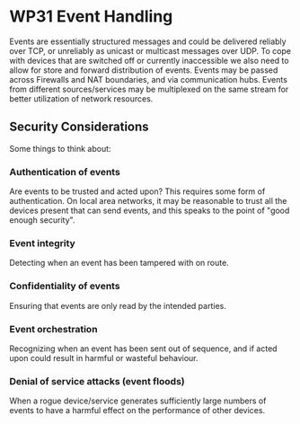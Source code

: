 WP31 Event Handling
===================

Events are essentially structured messages and could be delivered reliably over TCP, or unreliably as unicast or multicast messages over UDP. To cope with devices that are switched off or currently inaccessible we also need to allow for store and forward distribution of events. Events may be passed across Firewalls and NAT boundaries, and via communication hubs. Events from different sources/services may be multiplexed on the same stream for better utilization of network resources.

Security Considerations
-----------------------

Some things to think about:

### Authentication of events

Are events to be trusted and acted upon? This requires some form of authentication. On local area networks, it may be reasonable to trust all the devices present that can send events, and this speaks to the point of "good enough security".

### Event integrity

Detecting when an event has been tampered with on route.

### Confidentiality of events

Ensuring that events are only read by the intended parties.

### Event orchestration

Recognizing when an event has been sent out of sequence, and if acted upon could result in harmful or wasteful behaviour.

### Denial of service attacks (event floods)

When a rogue device/service generates sufficiently large numbers of events to have a harmful effect on the performance of other devices.

